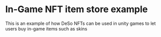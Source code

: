 # In-Game NFT item store example

This is an example of how DeSo NFTs can be used in unity games to let users buy in-game items such as skins
